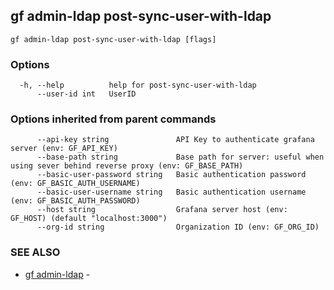 ## gf admin-ldap post-sync-user-with-ldap



```
gf admin-ldap post-sync-user-with-ldap [flags]
```

### Options

```
  -h, --help          help for post-sync-user-with-ldap
      --user-id int   UserID
```

### Options inherited from parent commands

```
      --api-key string               API Key to authenticate grafana server (env: GF_API_KEY)
      --base-path string             Base path for server: useful when using sever behind reverse proxy (env: GF_BASE_PATH)
      --basic-user-password string   Basic authentication password (env: GF_BASIC_AUTH_USERNAME)
      --basic-user-username string   Basic authentication username (env: GF_BASIC_AUTH_PASSWORD)
      --host string                  Grafana server host (env: GF_HOST) (default "localhost:3000")
      --org-id string                Organization ID (env: GF_ORG_ID)
```

### SEE ALSO

* [gf admin-ldap](gf_admin-ldap.md)	 - 

